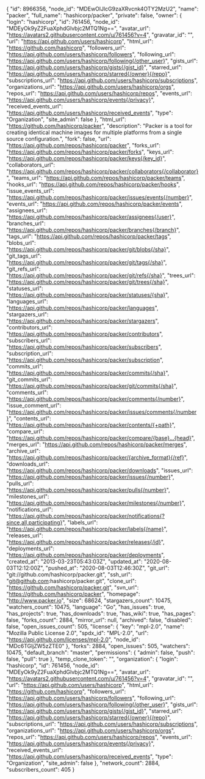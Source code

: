 {
  "id": 8966356,
  "node_id": "MDEwOlJlcG9zaXRvcnk4OTY2MzU2",
  "name": "packer",
  "full_name": "hashicorp/packer",
  "private": false,
  "owner": {
    "login": "hashicorp",
    "id": 761456,
    "node_id": "MDEyOk9yZ2FuaXphdGlvbjc2MTQ1Ng==",
    "avatar_url": "https://avatars2.githubusercontent.com/u/761456?v=4",
    "gravatar_id": "",
    "url": "https://api.github.com/users/hashicorp",
    "html_url": "https://github.com/hashicorp",
    "followers_url": "https://api.github.com/users/hashicorp/followers",
    "following_url": "https://api.github.com/users/hashicorp/following{/other_user}",
    "gists_url": "https://api.github.com/users/hashicorp/gists{/gist_id}",
    "starred_url": "https://api.github.com/users/hashicorp/starred{/owner}{/repo}",
    "subscriptions_url": "https://api.github.com/users/hashicorp/subscriptions",
    "organizations_url": "https://api.github.com/users/hashicorp/orgs",
    "repos_url": "https://api.github.com/users/hashicorp/repos",
    "events_url": "https://api.github.com/users/hashicorp/events{/privacy}",
    "received_events_url": "https://api.github.com/users/hashicorp/received_events",
    "type": "Organization",
    "site_admin": false
  },
  "html_url": "https://github.com/hashicorp/packer",
  "description": "Packer is a tool for creating identical machine images for multiple platforms from a single source configuration.",
  "fork": false,
  "url": "https://api.github.com/repos/hashicorp/packer",
  "forks_url": "https://api.github.com/repos/hashicorp/packer/forks",
  "keys_url": "https://api.github.com/repos/hashicorp/packer/keys{/key_id}",
  "collaborators_url": "https://api.github.com/repos/hashicorp/packer/collaborators{/collaborator}",
  "teams_url": "https://api.github.com/repos/hashicorp/packer/teams",
  "hooks_url": "https://api.github.com/repos/hashicorp/packer/hooks",
  "issue_events_url": "https://api.github.com/repos/hashicorp/packer/issues/events{/number}",
  "events_url": "https://api.github.com/repos/hashicorp/packer/events",
  "assignees_url": "https://api.github.com/repos/hashicorp/packer/assignees{/user}",
  "branches_url": "https://api.github.com/repos/hashicorp/packer/branches{/branch}",
  "tags_url": "https://api.github.com/repos/hashicorp/packer/tags",
  "blobs_url": "https://api.github.com/repos/hashicorp/packer/git/blobs{/sha}",
  "git_tags_url": "https://api.github.com/repos/hashicorp/packer/git/tags{/sha}",
  "git_refs_url": "https://api.github.com/repos/hashicorp/packer/git/refs{/sha}",
  "trees_url": "https://api.github.com/repos/hashicorp/packer/git/trees{/sha}",
  "statuses_url": "https://api.github.com/repos/hashicorp/packer/statuses/{sha}",
  "languages_url": "https://api.github.com/repos/hashicorp/packer/languages",
  "stargazers_url": "https://api.github.com/repos/hashicorp/packer/stargazers",
  "contributors_url": "https://api.github.com/repos/hashicorp/packer/contributors",
  "subscribers_url": "https://api.github.com/repos/hashicorp/packer/subscribers",
  "subscription_url": "https://api.github.com/repos/hashicorp/packer/subscription",
  "commits_url": "https://api.github.com/repos/hashicorp/packer/commits{/sha}",
  "git_commits_url": "https://api.github.com/repos/hashicorp/packer/git/commits{/sha}",
  "comments_url": "https://api.github.com/repos/hashicorp/packer/comments{/number}",
  "issue_comment_url": "https://api.github.com/repos/hashicorp/packer/issues/comments{/number}",
  "contents_url": "https://api.github.com/repos/hashicorp/packer/contents/{+path}",
  "compare_url": "https://api.github.com/repos/hashicorp/packer/compare/{base}...{head}",
  "merges_url": "https://api.github.com/repos/hashicorp/packer/merges",
  "archive_url": "https://api.github.com/repos/hashicorp/packer/{archive_format}{/ref}",
  "downloads_url": "https://api.github.com/repos/hashicorp/packer/downloads",
  "issues_url": "https://api.github.com/repos/hashicorp/packer/issues{/number}",
  "pulls_url": "https://api.github.com/repos/hashicorp/packer/pulls{/number}",
  "milestones_url": "https://api.github.com/repos/hashicorp/packer/milestones{/number}",
  "notifications_url": "https://api.github.com/repos/hashicorp/packer/notifications{?since,all,participating}",
  "labels_url": "https://api.github.com/repos/hashicorp/packer/labels{/name}",
  "releases_url": "https://api.github.com/repos/hashicorp/packer/releases{/id}",
  "deployments_url": "https://api.github.com/repos/hashicorp/packer/deployments",
  "created_at": "2013-03-23T05:43:03Z",
  "updated_at": "2020-08-03T12:12:00Z",
  "pushed_at": "2020-08-03T12:46:30Z",
  "git_url": "git://github.com/hashicorp/packer.git",
  "ssh_url": "git@github.com:hashicorp/packer.git",
  "clone_url": "https://github.com/hashicorp/packer.git",
  "svn_url": "https://github.com/hashicorp/packer",
  "homepage": "http://www.packer.io",
  "size": 68624,
  "stargazers_count": 10475,
  "watchers_count": 10475,
  "language": "Go",
  "has_issues": true,
  "has_projects": true,
  "has_downloads": true,
  "has_wiki": true,
  "has_pages": false,
  "forks_count": 2884,
  "mirror_url": null,
  "archived": false,
  "disabled": false,
  "open_issues_count": 505,
  "license": {
    "key": "mpl-2.0",
    "name": "Mozilla Public License 2.0",
    "spdx_id": "MPL-2.0",
    "url": "https://api.github.com/licenses/mpl-2.0",
    "node_id": "MDc6TGljZW5zZTE0"
  },
  "forks": 2884,
  "open_issues": 505,
  "watchers": 10475,
  "default_branch": "master",
  "permissions": {
    "admin": false,
    "push": false,
    "pull": true
  },
  "temp_clone_token": "",
  "organization": {
    "login": "hashicorp",
    "id": 761456,
    "node_id": "MDEyOk9yZ2FuaXphdGlvbjc2MTQ1Ng==",
    "avatar_url": "https://avatars2.githubusercontent.com/u/761456?v=4",
    "gravatar_id": "",
    "url": "https://api.github.com/users/hashicorp",
    "html_url": "https://github.com/hashicorp",
    "followers_url": "https://api.github.com/users/hashicorp/followers",
    "following_url": "https://api.github.com/users/hashicorp/following{/other_user}",
    "gists_url": "https://api.github.com/users/hashicorp/gists{/gist_id}",
    "starred_url": "https://api.github.com/users/hashicorp/starred{/owner}{/repo}",
    "subscriptions_url": "https://api.github.com/users/hashicorp/subscriptions",
    "organizations_url": "https://api.github.com/users/hashicorp/orgs",
    "repos_url": "https://api.github.com/users/hashicorp/repos",
    "events_url": "https://api.github.com/users/hashicorp/events{/privacy}",
    "received_events_url": "https://api.github.com/users/hashicorp/received_events",
    "type": "Organization",
    "site_admin": false
  },
  "network_count": 2884,
  "subscribers_count": 405
}

